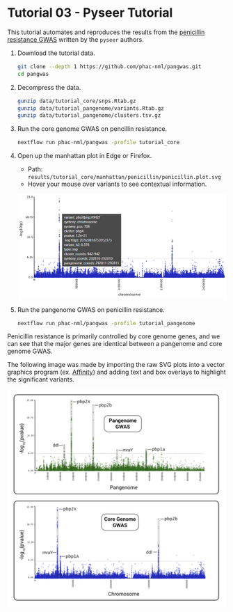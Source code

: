 # Tutorial 03 - Pyseer Tutorial

This tutorial automates and reproduces the results from the [penicillin resistance GWAS](https://pyseer.readthedocs.io/en/master/tutorial.html) written by the `pyseer` authors.

1. Download the tutorial data.

    ```bash
    git clone --depth 1 https://github.com/phac-nml/pangwas.git
    cd pangwas
    ```

1. Decompress the data.

    ```bash
    gunzip data/tutorial_core/snps.Rtab.gz
    gunzip data/tutorial_pangenome/variants.Rtab.gz
    gunzip data/tutorial_pangenome/clusters.tsv.gz
    ```

1. Run the core genome GWAS on pencillin resistance.

    ```bash
    nextflow run phac-nml/pangwas -profile tutorial_core
    ```

1. Open up the manhattan plot in Edge or Firefox.

    - Path: `results/tutorial_core/manhattan/penicillin/penicillin.plot.svg`
    - Hover your mouse over variants to see contextual information.

    ![](../images/core_manhattan_hovertext.png)

1. Run the pangenome GWAS on penicillin resistance.

    ```bash
    nextflow run phac-nml/pangwas -profile tutorial_pangenome
    ```

Penicillin resistance is primarily controlled by core genome genes, and we can see that the major genes are identical between a pangenome and core genome GWAS.

The following image was made by importing the raw SVG plots into a vector graphics program (ex. [Affinity](https://affinity.serif.com/en-us/designer)) and adding text and box overlays to highlight the significant variants.

![](..//images/core_vs_pangenome.png)
